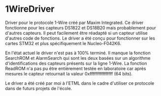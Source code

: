 # 1WireDriver

Driver pour le protocole 1-Wire créé par Maxim Integrated.
Ce driver fonctionne pour les capteurs DS1822 et DS18B20 mais probablement pour d'autres capteurs. 
Il peut facilement être réadapté si un capteur utilise d'autres code de fonctions.
Le driver a été conçu pour fonctionner sur les cartes STM32 et plus spécifiquement le Nucleo-F042K6.

En l'état actuel le driver n'est pas à 100% terminé. Il manque la fonction SearchROM et AlarmSearch qui sont les deux basées sur un algorithme d'identifications des capteurs présents sur la ligne 1-Wire.
La fonction ReadROM n'a pas pu être entièrement testée en laboratoire car après mesures le capteur retournait la valeur 0xffffffffffffffff (64 bits).

Le driver a été créé par moi à l'ETML dans le cadre d'utiliser ce protocole dans de futurs projets de l'école.
